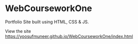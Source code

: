 ﻿# WebCourseworkOne
Portfolio Site built using HTML, CSS & JS.

View the site https://yoosufmuneer.github.io/WebCourseworkOne/index.html
